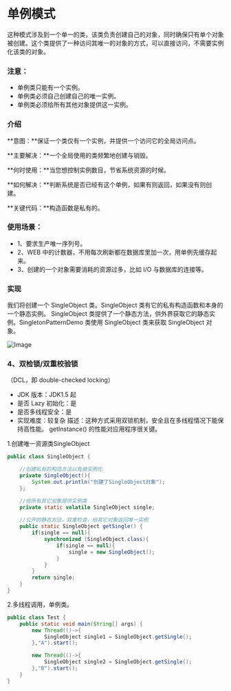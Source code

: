 # 单例模式
这种模式涉及到一个单一的类，该类负责创建自己的对象，同时确保只有单个对象被创建。这个类提供了一种访问其唯一的对象的方式，可以直接访问，不需要实例化该类的对象。

### 注意：
- 单例类只能有一个实例。
- 单例类必须自己创建自己的唯一实例。
- 单例类必须给所有其他对象提供这一实例。

### **介绍**
**意图：**保证一个类仅有一个实例，并提供一个访问它的全局访问点。

**主要解决：**一个全局使用的类频繁地创建与销毁。

**何时使用：**当您想控制实例数目，节省系统资源的时候。

**如何解决：**判断系统是否已经有这个单例，如果有则返回，如果没有则创建。

**关键代码：**构造函数是私有的。

### **使用场景：**
- 1、要求生产唯一序列号。
- 2、WEB 中的计数器，不用每次刷新都在数据库里加一次，用单例先缓存起来。
- 3、创建的一个对象需要消耗的资源过多，比如 I/O 与数据库的连接等。

### **实现**
我们将创建一个 SingleObject 类。SingleObject 类有它的私有构造函数和本身的一个静态实例。
SingleObject 类提供了一个静态方法，供外界获取它的静态实例。SingletonPatternDemo 类使用 SingleObject 类来获取 SingleObject 对象。


![Image](E:\学习/medley/resources/B1_wchjWVK_rkGcTjWNY.jpg)
### 
### **4、双检锁/双重校验锁**
（DCL，即 double-checked locking）
- JDK 版本：JDK1.5 起
- 是否 Lazy 初始化：是
- 是否多线程安全：是
- 实现难度：较复杂
描述：这种方式采用双锁机制，安全且在多线程情况下能保持高性能。
getInstance() 的性能对应用程序很关键。

1.创建唯一资源类SingleObject
```java
public class SingleObject {

    //创建私有的构造方法以免被实例化
    private SingleObject(){
        System.out.println("创建了SingleObject对象");
    };

    //给所有其它对象提供实例类
    private static volatile SingleObject single;
    
    //公开的静态方法，双重检查，给其它对象返回唯一实例
    public static SingleObject getSingle() {
        if(single == null){
            synchronized (SingleObject.class){
                if(single == null){
                    single = new SingleObject();
                }
            }
        }
        return single;
    }
}
```

2.多线程调用，单例类。
```java
public class Test {
    public static void main(String[] args) {
        new Thread(()->{
            SingleObject single1 = SingleObject.getSingle();
        },"A").start();

        new Thread(()->{
            SingleObject single2 = SingleObject.getSingle();
        },"B").start();
    }
}
```
